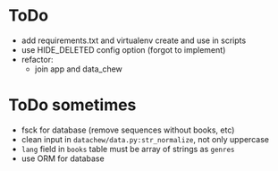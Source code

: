 # ToDo

- add requirements.txt and virtualenv create and use in scripts
- use HIDE_DELETED config option (forgot to implement)
- refactor:
  - join app and data_chew

# ToDo sometimes

- fsck for database (remove sequences without books, etc)
- clean input in `datachew/data.py:str_normalize`, not only uppercase
- `lang` field in `books` table must be array of strings as `genres`
- use ORM for database
